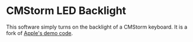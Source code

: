 # CMStorm LED Backlight

This software simply turns on the backlight of a CMStorm keyboard. It is a fork of [Apple's demo code](https://developer.apple.com/library/mac/samplecode/HID_LED_test_tool/Introduction/Intro.html).

